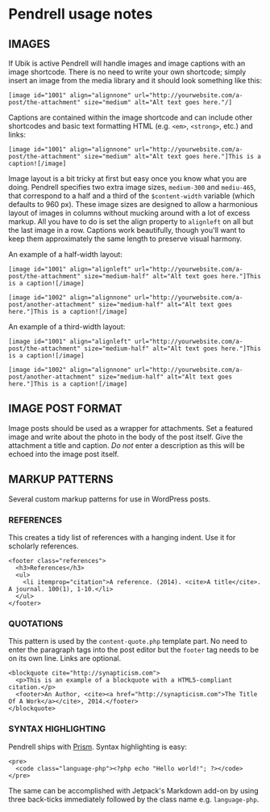# Pendrell usage notes

## IMAGES

If Ubik is active Pendrell will handle images and image captions with an image shortcode. There is no need to write your own shortcode; simply insert an image from the media library and it should look something like this:

```
[image id="1001" align="alignnone" url="http://yourwebsite.com/a-post/the-attachment" size="medium" alt="Alt text goes here."/]
```

Captions are contained within the image shortcode and can include other shortcodes and basic text formatting HTML (e.g. `<em>`, `<strong>`, etc.) and links:

```
[image id="1001" align="alignnone" url="http://yourwebsite.com/a-post/the-attachment" size="medium" alt="Alt text goes here."]This is a caption![/image]
```

Image layout is a bit tricky at first but easy once you know what you are doing. Pendrell specifies two extra image sizes, `medium-300` and `mediu-465`, that correspond to a half and a third of the `$content-width` variable (which defaults to 960 px). These image sizes are designed to allow a harmonious layout of images in columns without mucking around with a lot of excess markup. All you have to do is set the align property to `alignleft` on all but the last image in a row. Captions work beautifully, though you'll want to keep them approximately the same length to preserve visual harmony.

An example of a half-width layout:

```
[image id="1001" align="alignleft" url="http://yourwebsite.com/a-post/the-attachment" size="medium-half" alt="Alt text goes here."]This is a caption![/image]

[image id="1002" align="alignnone" url="http://yourwebsite.com/a-post/another-attachment" size="medium-half" alt="Alt text goes here."]This is a caption![/image]
```

An example of a third-width layout:

```
[image id="1001" align="alignleft" url="http://yourwebsite.com/a-post/the-attachment" size="medium-half" alt="Alt text goes here."]This is a caption![/image]

[image id="1002" align="alignnone" url="http://yourwebsite.com/a-post/another-attachment" size="medium-half" alt="Alt text goes here."]This is a caption![/image]
```




## IMAGE POST FORMAT

Image posts should be used as a wrapper for attachments. Set a featured image and write about the photo in the body of the post itself. Give the attachment a title and caption. *Do not* enter a description as this will be echoed into the image post itself.



## MARKUP PATTERNS

Several custom markup patterns for use in WordPress posts.

### REFERENCES

This creates a tidy list of references with a hanging indent. Use it for scholarly references.

```
<footer class="references">
  <h3>References</h3>
  <ul>
    <li itemprop="citation">A reference. (2014). <cite>A title</cite>. A journal. 100(1), 1-10.</li>
  </ul>
</footer>
```


### QUOTATIONS

This pattern is used by the `content-quote.php` template part. No need to enter the paragraph tags into the post editor but the `footer` tag needs to be on its own line. Links are optional.

```
<blockquote cite="http://synapticism.com">
  <p>This is an example of a blockquote with a HTML5-compliant citation.</p>
  <footer>An Author, <cite><a href="http://synapticism.com">The Title Of A Work</a></cite>, 2014.</footer>
</blockquote>
```



### SYNTAX HIGHLIGHTING

Pendrell ships with [Prism](http://prismjs.com/). Syntax highlighting is easy:

```
<pre>
  <code class="language-php"><?php echo "Hello world!"; ?></code>
</pre>
```

The same can be accomplished with Jetpack's Markdown add-on by using three back-ticks immediately followed by the class name e.g. `language-php`.

